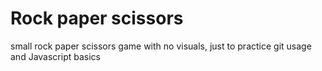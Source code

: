 # Rock paper scissors 
small rock paper scissors game with no visuals, just to practice git usage and Javascript basics
